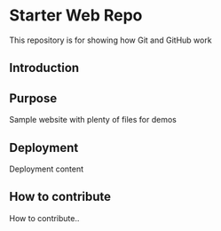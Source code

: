 # Starter Web Repo

This repository is for showing how Git and GitHub work

## Introduction

## Purpose

Sample website with plenty of files for demos

## Deployment

Deployment content

## How to contribute

How to contribute..
